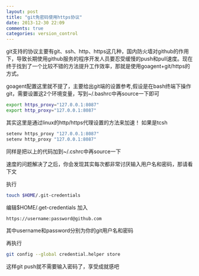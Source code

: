 ```yaml
---
layout: post
title: "git免密码使用https协议"
date: 2013-12-30 22:09
comments: true
categories: version_control 
---
```


git支持的协议主要有git、ssh、http、https这几种，国内防火墙对github的作用下，导致长期使用github服务的程序开发人员要忍受缓慢的push和pull速度。现在终于找到了一个比较不错的方法提升工作效率，那就是使用goagent+git/https的方式。
<!-- more -->

goagent配置这里就不提了，主要给出git端的设置参考,假设是在bash终端下操作git，需要设置这2个环境变量，写到~/.bashrc中再source一下即可

```bash
export https_proxy="127.0.0.1:8087"
export http_proxy="127.0.0.1:8087"
```

其实这里是通过linux的http/https代理设置的方法来加速！
如果是tcsh

```bash
setenv https_proxy "127.0.0.1:8087"
setenv http_proxy "127.0.0.1:8087"
```

同样是把以上的代码加到~/.cshrc中再source一下

速度的问题解决了之后，你会发现其实每次都非常讨厌输入用户名和密码，那请看下文

执行

```bash
touch $HOME/.git-credentials
```

编辑$HOME/.get-credentials
加入

```bash
https://username:password@github.com
```

其中username和password分别为你的git用户名和密码

再执行

```bash
git config --global credential.helper store
```

这样git push就不需要输入密码了，享受成就感吧



